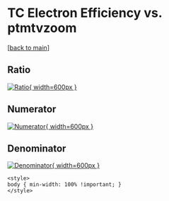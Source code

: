 # TC Electron Efficiency vs. ptmtvzoom

[[back to main](./)]



## Ratio

[![Ratio](../mtv/var/TC_11_eff_stack_ptmtvzoom.png){ width=600px }](../mtv/var/TC_11_eff_stack_ptmtvzoom.pdf)

## Numerator

[![Numerator](../mtv/num/TC_11_eff_stack_ptmtvzoom_num0.png){ width=600px }](../mtv/num/TC_11_eff_stack_ptmtvzoom_num0.pdf)

## Denominator

[![Denominator](../mtv/den/TC_11_eff_stack_ptmtvzoom_den.png){ width=600px }](../mtv/den/TC_11_eff_stack_ptmtvzoom_den.pdf)


``` {=html}
<style>
body { min-width: 100% !important; }
</style>
```
